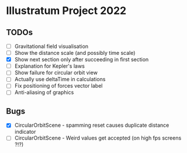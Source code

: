 # Illustratum Project 2022

## TODOs

- [ ] Gravitational field visualisation
- [ ] Show the distance scale (and possibly time scale)
- [x] Show next section only after succeeding in first section
- [ ] Explanation for Kepler's laws
- [ ] Show failure for circular orbit view
- [ ] Actually use deltaTime in calculations
- [ ] Fix positioning of forces vector label
- [ ] Anti-aliasing of graphics

## Bugs

- [x] CircularOrbitScene - spamming reset causes duplicate distance indicator
- [ ] CircularOrbitScene - Weird values get accepted (on high fps screens ?!?)
